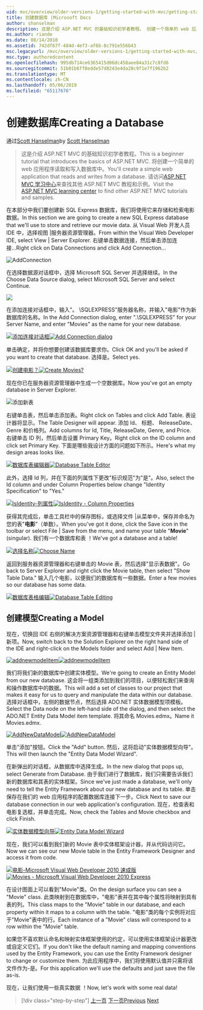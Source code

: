 ```yaml
---
uid: mvc/overview/older-versions-1/getting-started-with-mvc/getting-started-with-mvc-part4
title: 创建数据库 |Microsoft Docs
author: shanselman
description: 这是介绍 ASP.NET MVC 的基础知识初学者教程。 创建一个简单的 web 应用程序读取和写入数据库中。
ms.author: riande
ms.date: 08/14/2010
ms.assetid: 742df67f-484d-4ef3-af6b-8c791e556b43
msc.legacyurl: /mvc/overview/older-versions-1/getting-started-with-mvc/getting-started-with-mvc-part4
msc.type: authoredcontent
ms.openlocfilehash: 995db714ce6365415d06dc458aee84a31c7c8fd6
ms.sourcegitcommit: 51b01b6ff8edde57d8243e4da28c9f1e7f1962b2
ms.translationtype: MT
ms.contentlocale: zh-CN
ms.lasthandoff: 05/06/2019
ms.locfileid: "65117676"
---
```

# <a name="creating-a-database"></a><span data-ttu-id="89e55-104">创建数据库</span><span class="sxs-lookup"><span data-stu-id="89e55-104">Creating a Database</span></span>

<span data-ttu-id="89e55-105">通过[Scott Hanselman](https://github.com/shanselman)</span><span class="sxs-lookup"><span data-stu-id="89e55-105">by [Scott Hanselman](https://github.com/shanselman)</span></span>

> <span data-ttu-id="89e55-106">这是介绍 ASP.NET MVC 的基础知识初学者教程。</span><span class="sxs-lookup"><span data-stu-id="89e55-106">This is a beginner tutorial that introduces the basics of ASP.NET MVC.</span></span> <span data-ttu-id="89e55-107">将创建一个简单的 web 应用程序读取和写入数据库中。</span><span class="sxs-lookup"><span data-stu-id="89e55-107">You'll create a simple web application that reads and writes from a database.</span></span> <span data-ttu-id="89e55-108">请访问[ASP.NET MVC 学习中心](../../../index.md)来查找其他 ASP.NET MVC 教程和示例。</span><span class="sxs-lookup"><span data-stu-id="89e55-108">Visit the [ASP.NET MVC learning center](../../../index.md) to find other ASP.NET MVC tutorials and samples.</span></span>

<span data-ttu-id="89e55-109">在本部分中我们要创建新 SQL Express 数据库，我们将使用它来存储和检索电影数据。</span><span class="sxs-lookup"><span data-stu-id="89e55-109">In this section we are going to create a new SQL Express database that we'll use to store and retrieve our movie data.</span></span> <span data-ttu-id="89e55-110">从 Visual Web 开发人员 IDE 中，选择视图 |服务器资源管理器。</span><span class="sxs-lookup"><span data-stu-id="89e55-110">From within the Visual Web Developer IDE, select View | Server Explorer.</span></span> <span data-ttu-id="89e55-111">右键单击数据连接，然后单击添加连接...</span><span class="sxs-lookup"><span data-stu-id="89e55-111">Right click on Data Connections and click Add Connection...</span></span>

![AddConnection](getting-started-with-mvc-part4/_static/image1.png)

<span data-ttu-id="89e55-113">在选择数据源对话框中，选择 Microsoft SQL Server 并选择继续。</span><span class="sxs-lookup"><span data-stu-id="89e55-113">In the Choose Data Source dialog, select Microsoft SQL Server and select Continue.</span></span>

![](getting-started-with-mvc-part4/_static/image2.png)

<span data-ttu-id="89e55-114">在添加连接对话框中，输入"。 \SQLEXPRESS"服务器名称，并输入"电影"作为新数据库的名称。</span><span class="sxs-lookup"><span data-stu-id="89e55-114">In the Add Connection dialog, enter ".\SQLEXPRESS" for your Server Name, and enter "Movies" as the name for your new database.</span></span>

<span data-ttu-id="89e55-115">[![添加连接对话框](getting-started-with-mvc-part4/_static/image4.png)](getting-started-with-mvc-part4/_static/image3.png)</span><span class="sxs-lookup"><span data-stu-id="89e55-115">[![Add Connection dialog](getting-started-with-mvc-part4/_static/image4.png)](getting-started-with-mvc-part4/_static/image3.png)</span></span>

<span data-ttu-id="89e55-116">单击确定，并将你想要创建该数据库要求你。</span><span class="sxs-lookup"><span data-stu-id="89e55-116">Click OK and you'll be asked if you want to create that database.</span></span> <span data-ttu-id="89e55-117">选择是。</span><span class="sxs-lookup"><span data-stu-id="89e55-117">Select yes.</span></span>

<span data-ttu-id="89e55-118">[![创建电影？](getting-started-with-mvc-part4/_static/image6.png)](getting-started-with-mvc-part4/_static/image5.png)</span><span class="sxs-lookup"><span data-stu-id="89e55-118">[![Create Movies?](getting-started-with-mvc-part4/_static/image6.png)](getting-started-with-mvc-part4/_static/image5.png)</span></span>

<span data-ttu-id="89e55-119">现在你已在服务器资源管理器中生成一个空数据库。</span><span class="sxs-lookup"><span data-stu-id="89e55-119">Now you've got an empty database in Server Explorer.</span></span>

![添加新表](getting-started-with-mvc-part4/_static/image7.png)

<span data-ttu-id="89e55-121">右键单击表，然后单击添加表。</span><span class="sxs-lookup"><span data-stu-id="89e55-121">Right click on Tables and click Add Table.</span></span> <span data-ttu-id="89e55-122">表设计器将显示。</span><span class="sxs-lookup"><span data-stu-id="89e55-122">The Table Designer will appear.</span></span> <span data-ttu-id="89e55-123">添加 Id、 标题、 ReleaseDate、 Genre 和价格列。</span><span class="sxs-lookup"><span data-stu-id="89e55-123">Add columns for Id, Title, ReleaseDate, Genre, and Price.</span></span> <span data-ttu-id="89e55-124">右键单击 ID 列，然后单击设置 Primary Key。</span><span class="sxs-lookup"><span data-stu-id="89e55-124">Right click on the ID column and click set Primary Key.</span></span> <span data-ttu-id="89e55-125">下面是哪些我设计方面的问题如下所示。</span><span class="sxs-lookup"><span data-stu-id="89e55-125">Here's what my design areas looks like.</span></span>

<span data-ttu-id="89e55-126">[![数据库表编辑器](getting-started-with-mvc-part4/_static/image9.png)](getting-started-with-mvc-part4/_static/image8.png)</span><span class="sxs-lookup"><span data-stu-id="89e55-126">[![Database Table Editor](getting-started-with-mvc-part4/_static/image9.png)](getting-started-with-mvc-part4/_static/image8.png)</span></span>

<span data-ttu-id="89e55-127">此外，选择 Id 列，并在下面的列属性下更改"标识规范"为"是"。</span><span class="sxs-lookup"><span data-stu-id="89e55-127">Also, select the Id column and under Column Properties below change "Identity Specification" to "Yes."</span></span>

<span data-ttu-id="89e55-128">[![IsIdentity-列属性](getting-started-with-mvc-part4/_static/image11.png)](getting-started-with-mvc-part4/_static/image10.png)</span><span class="sxs-lookup"><span data-stu-id="89e55-128">[![IsIdentity - Column Properties](getting-started-with-mvc-part4/_static/image11.png)](getting-started-with-mvc-part4/_static/image10.png)</span></span>

<span data-ttu-id="89e55-129">获得其完成后，单击工具栏中的保存图标，或选择文件 |从菜单中，保存并命名为您的表"**电影**"（单数）。</span><span class="sxs-lookup"><span data-stu-id="89e55-129">When you've got it done, click the Save icon in the toolbar or select File | Save from the menu, and name your table "**Movie**" (singular).</span></span> <span data-ttu-id="89e55-130">我们有一个数据库和表 ！</span><span class="sxs-lookup"><span data-stu-id="89e55-130">We've got a database and a table!</span></span>

<span data-ttu-id="89e55-131">[![选择名称](getting-started-with-mvc-part4/_static/image13.png)](getting-started-with-mvc-part4/_static/image12.png)</span><span class="sxs-lookup"><span data-stu-id="89e55-131">[![Choose Name](getting-started-with-mvc-part4/_static/image13.png)](getting-started-with-mvc-part4/_static/image12.png)</span></span>

<span data-ttu-id="89e55-132">返回到服务器资源管理器和右键单击的 Movie 表，然后选择"显示表数据"。</span><span class="sxs-lookup"><span data-stu-id="89e55-132">Go back to Server Explorer and right click the Movie table, then select "Show Table Data."</span></span> <span data-ttu-id="89e55-133">输入几个电影，以便我们的数据库有一些数据。</span><span class="sxs-lookup"><span data-stu-id="89e55-133">Enter a few movies so our database has some data.</span></span>

<span data-ttu-id="89e55-134">[![数据库表格编辑](getting-started-with-mvc-part4/_static/image15.png)](getting-started-with-mvc-part4/_static/image14.png)</span><span class="sxs-lookup"><span data-stu-id="89e55-134">[![Database Table Editing](getting-started-with-mvc-part4/_static/image15.png)](getting-started-with-mvc-part4/_static/image14.png)</span></span>

## <a name="creating-a-model"></a><span data-ttu-id="89e55-135">创建模型</span><span class="sxs-lookup"><span data-stu-id="89e55-135">Creating a Model</span></span>

<span data-ttu-id="89e55-136">现在，切换回 IDE 右侧的解决方案资源管理器和右键单击模型文件夹并选择添加 |新项。</span><span class="sxs-lookup"><span data-stu-id="89e55-136">Now, switch back to the Solution Explorer on the right hand side of the IDE and right-click on the Models folder and select Add | New Item.</span></span>

<span data-ttu-id="89e55-137">[![addnewmodelitem](getting-started-with-mvc-part4/_static/image17.png)](getting-started-with-mvc-part4/_static/image16.png)</span><span class="sxs-lookup"><span data-stu-id="89e55-137">[![addnewmodelitem](getting-started-with-mvc-part4/_static/image17.png)](getting-started-with-mvc-part4/_static/image16.png)</span></span>

<span data-ttu-id="89e55-138">我们将我们新的数据库中创建实体模型。</span><span class="sxs-lookup"><span data-stu-id="89e55-138">We're going to create an Entity Model from our new database.</span></span> <span data-ttu-id="89e55-139">这会将一组类添加到我们的项目，以便轻松我们来查询和操作数据库中的数据。</span><span class="sxs-lookup"><span data-stu-id="89e55-139">This will add a set of classes to our project that makes it easy for us to query and manipulate the data within our database.</span></span> <span data-ttu-id="89e55-140">选择对话框中，左侧的数据节点，然后选择 ADO.NET 实体数据模型项模板。</span><span class="sxs-lookup"><span data-stu-id="89e55-140">Select the Data node on the left-hand side of the dialog, and then select the ADO.NET Entity Data Model item template.</span></span> <span data-ttu-id="89e55-141">将其命名 Movies.edmx。</span><span class="sxs-lookup"><span data-stu-id="89e55-141">Name it Movies.edmx.</span></span>

<span data-ttu-id="89e55-142">[![AddNewDataModel](getting-started-with-mvc-part4/_static/image19.png)](getting-started-with-mvc-part4/_static/image18.png)</span><span class="sxs-lookup"><span data-stu-id="89e55-142">[![AddNewDataModel](getting-started-with-mvc-part4/_static/image19.png)](getting-started-with-mvc-part4/_static/image18.png)</span></span>

<span data-ttu-id="89e55-143">单击"添加"按钮。</span><span class="sxs-lookup"><span data-stu-id="89e55-143">Click the "Add" button.</span></span> <span data-ttu-id="89e55-144">然后，这将启动"实体数据模型向导"。</span><span class="sxs-lookup"><span data-stu-id="89e55-144">This will then launch the "Entity Data Model Wizard".</span></span>

<span data-ttu-id="89e55-145">在新弹出的对话框，从数据库中选择生成。</span><span class="sxs-lookup"><span data-stu-id="89e55-145">In the new dialog that pops up, select Generate from Database.</span></span> <span data-ttu-id="89e55-146">由于我们进行了数据库，我们只需要告诉我们新的数据库和其表的实体框架。</span><span class="sxs-lookup"><span data-stu-id="89e55-146">Since we've just made a database, we'll only need to tell the Entity Framework about our new database and its table.</span></span> <span data-ttu-id="89e55-147">单击保存在我们的 web 应用程序的配置数据库连接下一步。</span><span class="sxs-lookup"><span data-stu-id="89e55-147">Click Next to save our database connection in our web application's configuration.</span></span> <span data-ttu-id="89e55-148">现在，检查表和电影复选框，并单击完成。</span><span class="sxs-lookup"><span data-stu-id="89e55-148">Now, check the Tables and Movie checkbox and click Finish.</span></span>

<span data-ttu-id="89e55-149">[![实体数据模型向导](getting-started-with-mvc-part4/_static/image21.png)](getting-started-with-mvc-part4/_static/image20.png)</span><span class="sxs-lookup"><span data-stu-id="89e55-149">[![Entity Data Model Wizard](getting-started-with-mvc-part4/_static/image21.png)](getting-started-with-mvc-part4/_static/image20.png)</span></span>

<span data-ttu-id="89e55-150">现在，我们可以看到我们新的 Movie 表中实体框架设计器，并从代码访问它。</span><span class="sxs-lookup"><span data-stu-id="89e55-150">Now we can see our new Movie table in the Entity Framework Designer and access it from code.</span></span>

<span data-ttu-id="89e55-151">[![电影-Microsoft Visual Web Developer 2010 速成版](getting-started-with-mvc-part4/_static/image23.png)](getting-started-with-mvc-part4/_static/image22.png)</span><span class="sxs-lookup"><span data-stu-id="89e55-151">[![Movies - Microsoft Visual Web Developer 2010 Express](getting-started-with-mvc-part4/_static/image23.png)](getting-started-with-mvc-part4/_static/image22.png)</span></span>

<span data-ttu-id="89e55-152">在设计图面上可以看到"Movie"类。</span><span class="sxs-lookup"><span data-stu-id="89e55-152">On the design surface you can see a "Movie" class.</span></span> <span data-ttu-id="89e55-153">此类映射到在数据库中，"电影"表并在其中每个属性将映射到具有表的列。</span><span class="sxs-lookup"><span data-stu-id="89e55-153">This class maps to the "Movie" table in our database, and each property within it maps to a column with the table.</span></span> <span data-ttu-id="89e55-154">"电影"类的每个实例将对应于"Movie"表中的行。</span><span class="sxs-lookup"><span data-stu-id="89e55-154">Each instance of a "Movie" class will correspond to a row within the "Movie" table.</span></span>

<span data-ttu-id="89e55-155">如果您不喜欢默认命名和映射实体框架使用的约定，可以使用实体框架设计器更改或自定义它们。</span><span class="sxs-lookup"><span data-stu-id="89e55-155">If you don't like the default naming and mapping conventions used by the Entity Framework, you can use the Entity Framework designer to change or customize them.</span></span> <span data-ttu-id="89e55-156">为此应用程序中，我们将使用默认值并只需将该文件作为-是。</span><span class="sxs-lookup"><span data-stu-id="89e55-156">For this application we'll use the defaults and just save the file as-is.</span></span>

<span data-ttu-id="89e55-157">现在，让我们使用一些真实数据 ！</span><span class="sxs-lookup"><span data-stu-id="89e55-157">Now, let's work with some real data!</span></span>

> [!div class="step-by-step"]
> <span data-ttu-id="89e55-158">[上一页](getting-started-with-mvc-part3.md)
> [下一页](getting-started-with-mvc-part5.md)</span><span class="sxs-lookup"><span data-stu-id="89e55-158">[Previous](getting-started-with-mvc-part3.md)
[Next](getting-started-with-mvc-part5.md)</span></span>
